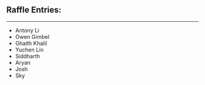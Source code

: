 ## Raffle Entries:
---
- Antony Li
- Owen Gimbel
- Ghaith Khalil
- Yuchen Lin
- Siddharth
- Aryan
- Josh
- Sky
